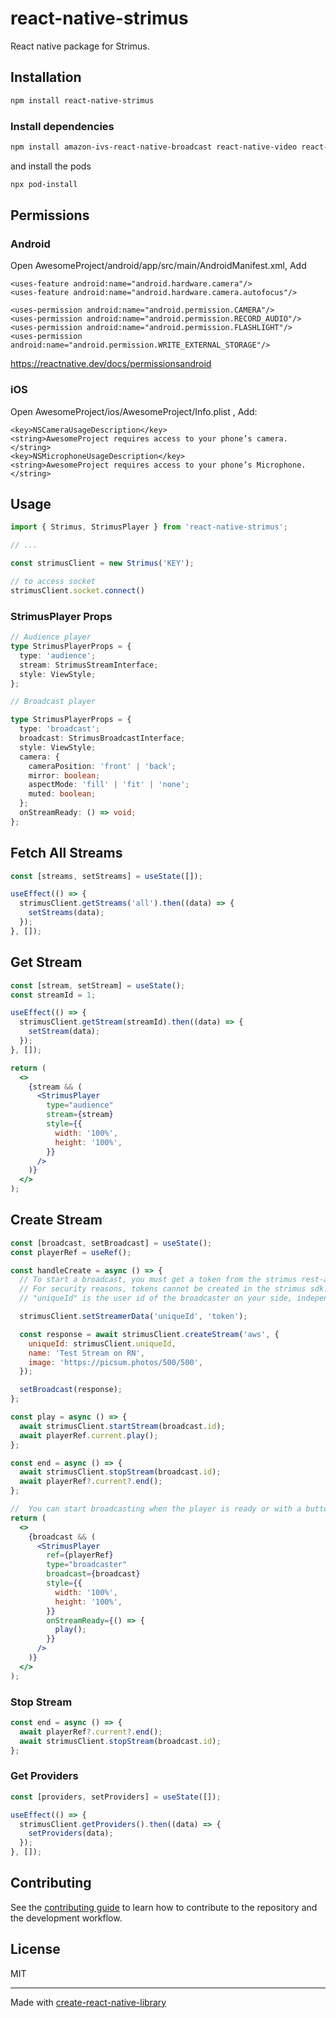 # react-native-strimus

React native package for Strimus.

## Installation

```sh
npm install react-native-strimus
```

### Install dependencies

```sh
npm install amazon-ivs-react-native-broadcast react-native-video react-native-agora
```

and install the pods

```sh
npx pod-install
```

## Permissions

### Android

Open AwesomeProject/android/app/src/main/AndroidManifest.xml, Add

```
<uses-feature android:name="android.hardware.camera"/>
<uses-feature android:name="android.hardware.camera.autofocus"/>

<uses-permission android:name="android.permission.CAMERA"/>
<uses-permission android:name="android.permission.RECORD_AUDIO"/>
<uses-permission android:name="android.permission.FLASHLIGHT"/>
<uses-permission android:name="android.permission.WRITE_EXTERNAL_STORAGE"/>
```

https://reactnative.dev/docs/permissionsandroid

### iOS

Open AwesomeProject/ios/AwesomeProject/Info.plist , Add:

```
<key>NSCameraUsageDescription</key>
<string>AwesomeProject requires access to your phone’s camera.</string>
<key>NSMicrophoneUsageDescription</key>
<string>AwesomeProject requires access to your phone’s Microphone.</string>
```

## Usage

```js
import { Strimus, StrimusPlayer } from 'react-native-strimus';

// ...

const strimusClient = new Strimus('KEY');

// to access socket
strimusClient.socket.connect()
```

### StrimusPlayer Props

```ts
// Audience player
type StrimusPlayerProps = {
  type: 'audience';
  stream: StrimusStreamInterface;
  style: ViewStyle;
};

// Broadcast player

type StrimusPlayerProps = {
  type: 'broadcast';
  broadcast: StrimusBroadcastInterface;
  style: ViewStyle;
  camera: {
    cameraPosition: 'front' | 'back';
    mirror: boolean;
    aspectMode: 'fill' | 'fit' | 'none';
    muted: boolean;
  };
  onStreamReady: () => void;
};
```

## Fetch All Streams

```js
const [streams, setStreams] = useState([]);

useEffect(() => {
  strimusClient.getStreams('all').then((data) => {
    setStreams(data);
  });
}, []);
```

## Get Stream

```jsx
const [stream, setStream] = useState();
const streamId = 1;

useEffect(() => {
  strimusClient.getStream(streamId).then((data) => {
    setStream(data);
  });
}, []);

return (
  <>
    {stream && (
      <StrimusPlayer
        type="audience"
        stream={stream}
        style={{
          width: '100%',
          height: '100%',
        }}
      />
    )}
  </>
);
```

## Create Stream

```jsx
const [broadcast, setBroadcast] = useState();
const playerRef = useRef();

const handleCreate = async () => {
  // To start a broadcast, you must get a token from the strimus rest-api with your own server.
  // For security reasons, tokens cannot be created in the strimus sdk.
  // "uniqueId" is the user id of the broadcaster on your side, independent of strimus.

  strimusClient.setStreamerData('uniqueId', 'token');

  const response = await strimusClient.createStream('aws', {
    uniqueId: strimusClient.uniqueId,
    name: 'Test Stream on RN',
    image: 'https://picsum.photos/500/500',
  });

  setBroadcast(response);
};

const play = async () => {
  await strimusClient.startStream(broadcast.id);
  await playerRef.current.play();
};

const end = async () => {
  await strimusClient.stopStream(broadcast.id);
  await playerRef?.current?.end();
};

//  You can start broadcasting when the player is ready or with a button.
return (
  <>
    {broadcast && (
      <StrimusPlayer
        ref={playerRef}
        type="broadcaster"
        broadcast={broadcast}
        style={{
          width: '100%',
          height: '100%',
        }}
        onStreamReady={() => {
          play();
        }}
      />
    )}
  </>
);
```

### Stop Stream

```jsx
const end = async () => {
  await playerRef?.current?.end();
  await strimusClient.stopStream(broadcast.id);
};
```

### Get Providers

```jsx
const [providers, setProviders] = useState([]);

useEffect(() => {
  strimusClient.getProviders().then((data) => {
    setProviders(data);
  });
}, []);
```

## Contributing

See the [contributing guide](CONTRIBUTING.md) to learn how to contribute to the repository and the development workflow.

## License

MIT

---

Made with [create-react-native-library](https://github.com/callstack/react-native-builder-bob)
